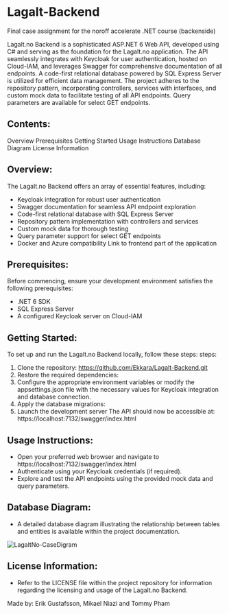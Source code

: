 # Lagalt-Backend
Final case assignment for the noroff accelerate .NET course (backenside)

Lagalt.no Backend is a sophisticated ASP.NET 6 Web API, developed using C# and serving as the foundation for the Lagalt.no 
application. The API seamlessly integrates with Keycloak for user authentication, hosted on Cloud-IAM, and leverages Swagger 
for comprehensive documentation of all endpoints. A code-first relational database powered by SQL Express Server is utilized 
for efficient data management. The project adheres to the repository pattern, incorporating controllers, services with interfaces, 
and custom mock data to facilitate testing of all API endpoints. Query parameters are available for select GET endpoints.

## Contents:

Overview
Prerequisites
Getting Started
Usage Instructions
Database Diagram
License Information

## Overview:
The Lagalt.no Backend offers an array of essential features, including:
- Keycloak integration for robust user authentication
- Swagger documentation for seamless API endpoint exploration
- Code-first relational database with SQL Express Server
- Repository pattern implementation with controllers and services
- Custom mock data for thorough testing
- Query parameter support for select GET endpoints
- Docker and Azure compatibility
Link to frontend part of the application

## Prerequisites:
Before commencing, ensure your development environment satisfies the following prerequisites:
- .NET 6 SDK
- SQL Express Server
- A configured Keycloak server on Cloud-IAM

## Getting Started:
To set up and run the Lagalt.no Backend locally, follow these steps:
steps:
1. Clone the repository: https://github.com/Ekkara/Lagalt-Backend.git
2. Restore the required dependencies:
3. Configure the appropriate environment variables or modify the appsettings.json file 
   with the necessary values for Keycloak integration and database connection.
4. Apply the database migrations:
5. Launch the development server
The API should now be accessible at: https://localhost:7132/swagger/index.html

## Usage Instructions:
- Open your preferred web browser and navigate to https://localhost:7132/swagger/index.html
- Authenticate using your Keycloak credentials (if required).
- Explore and test the API endpoints using the provided mock data and query parameters.

## Database Diagram:
- A detailed database diagram illustrating the relationship between tables and
entities is available within the project documentation.

![LagaltNo-CaseDigram](https://user-images.githubusercontent.com/60743602/228863642-43f4996e-de33-4137-b283-c4dedb9539a3.PNG)

## License Information:
- Refer to the LICENSE file within the project repository for information regarding the licensing and usage of the Lagalt.no Backend.

Made by: Erik Gustafsson, Mikael Niazi and Tommy Pham
